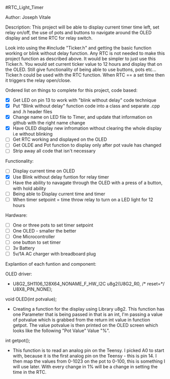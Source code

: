 #RTC_Light_Timer

Author: Joseph Vitale

Description: This project will be able to display current timer time left, set relay on/off, the use of pots and buttons to navigate around the OLED display and set time RTC for relay switch.

Look into using the #include "Ticker.h" and getting the basic function working or blink without delay function. Any RTC is not needed to make this project function as described above. It would be simpler to just use this Ticker.h. You would set current ticker value to 12 hours and display that on the OLED. Still give functionality of being able to use buttons, pots etc... Ticker.h could be used with the RTC function. When RTC == a set time then it triggers the relay open/close.


Ordered list on things to complete for this project, code based:
- [x] Get LED on pin 13 to work with "blink without delay" code technique
- [x] Put "Blink without delay" function code into a class and separate .cpp and .h header files
- [x] Change name on LED file to Timer, and update that information on github with the right name change
- [x] Have OLED display new infromation without clearing the whole display i.e without blinking
- [ ] Get RTC working and displayed on the OLED
- [ ] Get OLDE and Pot function to display only after pot vaule has changed
- [ ] Strip away all code that isn't necessary 

Functionality:
- [ ] Display current time on OLED
- [x] Use Blink without delay funtion for relay timer
- [ ] Have the ability to navagate through the OLED with a press of a button, with hold ability
- [ ] Being able to Display current time and timer
- [ ] When timer setpoint = time throw relay to turn on a LED light for 12 hours

Hardware:
- [ ] One or three pots to set timer setpoint
- [ ] One OLED - smaller the better
- [ ] One Microcontroller
- [ ] one button to set timer
- [ ] 3v Battery
- [ ] 5v/1A AC charger with breadboard plug

Explantion of each funtion and component:

OLED driver:
- U8G2_SH1106_128X64_NONAME_F_HW_I2C u8g2(U8G2_R0, /* reset=*/ U8X8_PIN_NONE);


void OLED(int potvalue); 
- Creating a function for the display using Library u8g2. This function has one Parameter that is being passed in that is an int, I'm passing a value of potvalue which is grabbed from the return int value in function getpot. The value potvalue is then printed on the OLED screen which looks like the following "Pot Value" Value "%".

int getpot(); 

- This function is to read an analog pin on the Teensy. I picked A0 to start with, because it is the first analog pin on the Teensy - this is pin 14. I then map the values from 0-1023 on the pot to 0-100, this is something I will use later. With every change in 1% will be a change in setting the time in the RTC. 


